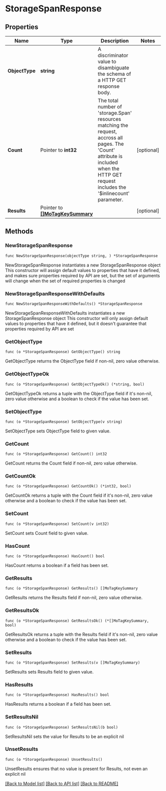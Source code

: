# StorageSpanResponse

## Properties

Name | Type | Description | Notes
------------ | ------------- | ------------- | -------------
**ObjectType** | **string** | A discriminator value to disambiguate the schema of a HTTP GET response body. | 
**Count** | Pointer to **int32** | The total number of &#39;storage.Span&#39; resources matching the request, accross all pages. The &#39;Count&#39; attribute is included when the HTTP GET request includes the &#39;$inlinecount&#39; parameter. | [optional] 
**Results** | Pointer to [**[]MoTagKeySummary**](mo.TagKeySummary.md) |  | [optional] 

## Methods

### NewStorageSpanResponse

`func NewStorageSpanResponse(objectType string, ) *StorageSpanResponse`

NewStorageSpanResponse instantiates a new StorageSpanResponse object
This constructor will assign default values to properties that have it defined,
and makes sure properties required by API are set, but the set of arguments
will change when the set of required properties is changed

### NewStorageSpanResponseWithDefaults

`func NewStorageSpanResponseWithDefaults() *StorageSpanResponse`

NewStorageSpanResponseWithDefaults instantiates a new StorageSpanResponse object
This constructor will only assign default values to properties that have it defined,
but it doesn't guarantee that properties required by API are set

### GetObjectType

`func (o *StorageSpanResponse) GetObjectType() string`

GetObjectType returns the ObjectType field if non-nil, zero value otherwise.

### GetObjectTypeOk

`func (o *StorageSpanResponse) GetObjectTypeOk() (*string, bool)`

GetObjectTypeOk returns a tuple with the ObjectType field if it's non-nil, zero value otherwise
and a boolean to check if the value has been set.

### SetObjectType

`func (o *StorageSpanResponse) SetObjectType(v string)`

SetObjectType sets ObjectType field to given value.


### GetCount

`func (o *StorageSpanResponse) GetCount() int32`

GetCount returns the Count field if non-nil, zero value otherwise.

### GetCountOk

`func (o *StorageSpanResponse) GetCountOk() (*int32, bool)`

GetCountOk returns a tuple with the Count field if it's non-nil, zero value otherwise
and a boolean to check if the value has been set.

### SetCount

`func (o *StorageSpanResponse) SetCount(v int32)`

SetCount sets Count field to given value.

### HasCount

`func (o *StorageSpanResponse) HasCount() bool`

HasCount returns a boolean if a field has been set.

### GetResults

`func (o *StorageSpanResponse) GetResults() []MoTagKeySummary`

GetResults returns the Results field if non-nil, zero value otherwise.

### GetResultsOk

`func (o *StorageSpanResponse) GetResultsOk() (*[]MoTagKeySummary, bool)`

GetResultsOk returns a tuple with the Results field if it's non-nil, zero value otherwise
and a boolean to check if the value has been set.

### SetResults

`func (o *StorageSpanResponse) SetResults(v []MoTagKeySummary)`

SetResults sets Results field to given value.

### HasResults

`func (o *StorageSpanResponse) HasResults() bool`

HasResults returns a boolean if a field has been set.

### SetResultsNil

`func (o *StorageSpanResponse) SetResultsNil(b bool)`

 SetResultsNil sets the value for Results to be an explicit nil

### UnsetResults
`func (o *StorageSpanResponse) UnsetResults()`

UnsetResults ensures that no value is present for Results, not even an explicit nil

[[Back to Model list]](../README.md#documentation-for-models) [[Back to API list]](../README.md#documentation-for-api-endpoints) [[Back to README]](../README.md)


